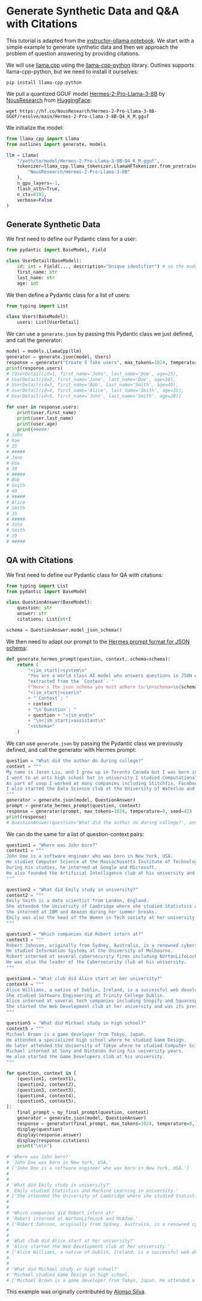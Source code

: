 # Generate Synthetic Data and Q&A with Citations

This tutorial is adapted from the [instructor-ollama notebook](https://github.com/alonsosilvaallende/Hermes-Function-Calling/blob/main/examples/instructor_ollama.ipynb). We start with a simple example to generate synthetic data and then we approach the problem of question answering by providing citations. 

We will use [llama.cpp](https://github.com/ggerganov/llama.cpp) using the [llama-cpp-python](https://github.com/abetlen/llama-cpp-python) library. Outlines supports llama-cpp-python, but we need to install it ourselves:

```shell
pip install llama-cpp-python
```

We pull a quantized GGUF model [Hermes-2-Pro-Llama-3-8B](https://huggingface.co/NousResearch/Hermes-2-Theta-Llama-3-8B-GGUF) by [NousResearch](https://nousresearch.com/) from [HuggingFace](https://huggingface.co/):

```shell
wget https://hf.co/NousResearch/Hermes-2-Pro-Llama-3-8B-GGUF/resolve/main/Hermes-2-Pro-Llama-3-8B-Q4_K_M.gguf
```

We initialize the model:

```python
from llama_cpp import Llama
from outlines import generate, models

llm = Llama(
    "/path/to/model/Hermes-2-Pro-Llama-3-8B-Q4_K_M.gguf",
    tokenizer=llama_cpp.llama_tokenizer.LlamaHFTokenizer.from_pretrained(
        "NousResearch/Hermes-2-Pro-Llama-3-8B"
    ),
    n_gpu_layers=-1,
    flash_attn=True,
    n_ctx=8192,
    verbose=False
)
```

## Generate Synthetic Data

We first need to define our Pydantic class for a user:

```python
from pydantic import BaseModel, Field

class UserDetail(BaseModel):
    id: int = Field(..., description="Unique identifier") # so the model keeps track of the number of users
    first_name: str
    last_name: str
    age: int
```

We then define a Pydantic class for a list of users:

```python
from typing import List

class Users(BaseModel):
    users: List[UserDetail]
```

We can use a `generate.json` by passing this Pydantic class we just defined, and call the generator:

```python
model = models.LlamaCpp(llm)
generator = generate.json(model, Users)
response = generator("Create 5 fake users", max_tokens=1024, temperature=0, seed=42)
print(response.users)
# [UserDetail(id=1, first_name='John', last_name='Doe', age=25),
# UserDetail(id=2, first_name='Jane', last_name='Doe', age=30),
# UserDetail(id=3, first_name='Bob', last_name='Smith', age=40),
# UserDetail(id=4, first_name='Alice', last_name='Smith', age=35),
# UserDetail(id=5, first_name='John', last_name='Smith', age=20)]
```

```python
for user in response.users:
    print(user.first_name)
    print(user.last_name)
    print(user.age)
    print(#####)
# John
# Doe
# 25
# #####
# Jane
# Doe
# 30
# #####
# Bob
# Smith
# 40
# #####
# Alice
# Smith
# 35
# #####
# John
# Smith
# 20
# #####
```

## QA with Citations

We first need to define our Pydantic class for QA with citations:

```python
from typing import List
from pydantic import BaseModel

class QuestionAnswer(BaseModel):
    question: str
    answer: str
    citations: List[str]

schema = QuestionAnswer.model_json_schema()
```

We then need to adapt our prompt to the [Hermes prompt format for JSON schema](https://github.com/NousResearch/Hermes-Function-Calling?tab=readme-ov-file#prompt-format-for-json-mode--structured-outputs):

```python
def generate_hermes_prompt(question, context, schema=schema):
    return (
        "<|im_start|>system\n"
        "You are a world class AI model who answers questions in JSON with correct and exact citations "
        "extracted from the `Context`. "
        f"Here's the json schema you must adhere to:\n<schema>\n{schema}\n</schema><|im_end|>\n"
        "<|im_start|>user\n"
        + "`Context`: "
        + context
        + "\n`Question`: "
        + question + "<|im_end|>"
        + "\n<|im_start|>assistant\n"
        "<schema>"
    )
```

We can use `generate.json` by passing the Pydantic class we previously defined, and call the generator with Hermes prompt:

```python
question = "What did the author do during college?"
context = """
My name is Jason Liu, and I grew up in Toronto Canada but I was born in China.
I went to an arts high school but in university I studied Computational Mathematics and physics.
As part of coop I worked at many companies including Stitchfix, Facebook.
I also started the Data Science club at the University of Waterloo and I was the president of the club for 2 years.
"""
generator = generate.json(model, QuestionAnswer)
prompt = generate_hermes_prompt(question, context)
response = generator(prompt, max_tokens=1024, temperature=0, seed=42)
print(response)
# QuestionAnswer(question='What did the author do during college?', answer='The author studied Computational Mathematics and physics in university and was also involved in starting the Data Science club, serving as its president for 2 years.', citations=['I went to an arts high school but in university I studied Computational Mathematics and physics.', 'I also started the Data Science club at the University of Waterloo and I was the president of the club for 2 years.'])
```

We can do the same for a list of question-context pairs:

```python
question1 = "Where was John born?"
context1 = """
John Doe is a software engineer who was born in New York, USA.
He studied Computer Science at the Massachusetts Institute of Technology.
During his studies, he interned at Google and Microsoft.
He also founded the Artificial Intelligence club at his university and served as its president for three years.
"""

question2 = "What did Emily study in university?"
context2 = """
Emily Smith is a data scientist from London, England.
She attended the University of Cambridge where she studied Statistics and Machine Learning.
She interned at IBM and Amazon during her summer breaks.
Emily was also the head of the Women in Tech society at her university.
"""

question3 = "Which companies did Robert intern at?"
context3 = """
Robert Johnson, originally from Sydney, Australia, is a renowned cybersecurity expert.
He studied Information Systems at the University of Melbourne.
Robert interned at several cybersecurity firms including NortonLifeLock and McAfee.
He was also the leader of the Cybersecurity club at his university.
"""

question4 = "What club did Alice start at her university?"
context4 = """
Alice Williams, a native of Dublin, Ireland, is a successful web developer.
She studied Software Engineering at Trinity College Dublin.
Alice interned at several tech companies including Shopify and Squarespace.
She started the Web Development club at her university and was its president for two years.
"""

question5 = "What did Michael study in high school?"
context5 = """
Michael Brown is a game developer from Tokyo, Japan.
He attended a specialized high school where he studied Game Design.
He later attended the University of Tokyo where he studied Computer Science.
Michael interned at Sony and Nintendo during his university years.
He also started the Game Developers club at his university.
"""

for question, context in [
    (question1, context1),
    (question2, context2),
    (question3, context3),
    (question4, context4),
    (question5, context5),
]:
    final_prompt = my_final_prompt(question, context)
    generator = generate.json(model, QuestionAnswer)
    response = generator(final_prompt, max_tokens=1024, temperature=0, seed=42)
    display(question)
    display(response.answer)
    display(response.citations)
    print("\n\n")

# 'Where was John born?'
# 'John Doe was born in New York, USA.'
# ['John Doe is a software engineer who was born in New York, USA.']
#
#
# 'What did Emily study in university?'
# 'Emily studied Statistics and Machine Learning in university.'
# ['She attended the University of Cambridge where she studied Statistics and Machine Learning.']
#
#
# 'Which companies did Robert intern at?'
# 'Robert interned at NortonLifeLock and McAfee.'
# ['Robert Johnson, originally from Sydney, Australia, is a renowned cybersecurity expert. He interned at several cybersecurity firms including NortonLifeLock and McAfee.']
#
#
# 'What club did Alice start at her university?'
# 'Alice started the Web Development club at her university.'
# ['Alice Williams, a native of Dublin, Ireland, is a successful web developer. She started the Web Development club at her university and was its president for two years.']
#
#
# 'What did Michael study in high school?'
# 'Michael studied Game Design in high school.'
# ['Michael Brown is a game developer from Tokyo, Japan. He attended a specialized high school where he studied Game Design.']
```

This example was originally contributed by [Alonso Silva](https://github.com/alonsosilvaallende).
